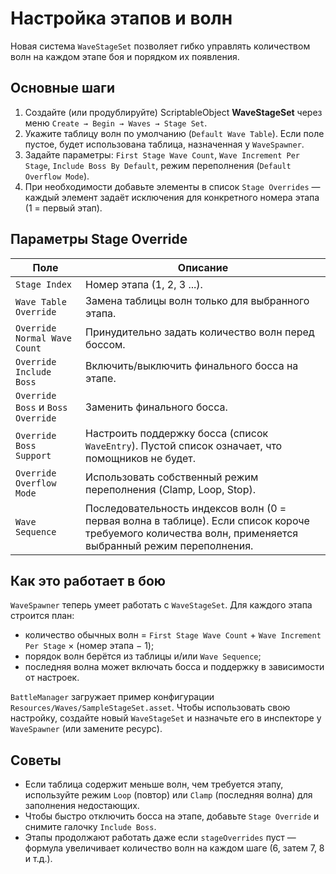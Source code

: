 # Настройка этапов и волн

Новая система `WaveStageSet` позволяет гибко управлять количеством волн на каждом этапе боя и порядком их появления.

## Основные шаги

1. Создайте (или продублируйте) ScriptableObject **WaveStageSet** через меню `Create → Begin → Waves → Stage Set`.
2. Укажите таблицу волн по умолчанию (`Default Wave Table`). Если поле пустое, будет использована таблица, назначенная у `WaveSpawner`.
3. Задайте параметры: `First Stage Wave Count`, `Wave Increment Per Stage`, `Include Boss By Default`, режим переполнения (`Default Overflow Mode`).
4. При необходимости добавьте элементы в список `Stage Overrides` — каждый элемент задаёт исключения для конкретного номера этапа (1 = первый этап).

## Параметры Stage Override

| Поле | Описание |
| --- | --- |
| `Stage Index` | Номер этапа (1, 2, 3 ...). |
| `Wave Table Override` | Замена таблицы волн только для выбранного этапа. |
| `Override Normal Wave Count` | Принудительно задать количество волн перед боссом. |
| `Override Include Boss` | Включить/выключить финального босса на этапе. |
| `Override Boss` и `Boss Override` | Заменить финального босса. |
| `Override Boss Support` | Настроить поддержку босса (список `WaveEntry`). Пустой список означает, что помощников не будет. |
| `Override Overflow Mode` | Использовать собственный режим переполнения (Clamp, Loop, Stop). |
| `Wave Sequence` | Последовательность индексов волн (0 = первая волна в таблице). Если список короче требуемого количества волн, применяется выбранный режим переполнения. |

## Как это работает в бою

`WaveSpawner` теперь умеет работать с `WaveStageSet`. Для каждого этапа строится план:

- количество обычных волн = `First Stage Wave Count` + `Wave Increment Per Stage` × (номер этапа − 1);
- порядок волн берётся из таблицы и/или `Wave Sequence`;
- последняя волна может включать босса и поддержку в зависимости от настроек.

`BattleManager` загружает пример конфигурации `Resources/Waves/SampleStageSet.asset`. Чтобы использовать свою настройку, создайте новый `WaveStageSet` и назначьте его в инспекторе у `WaveSpawner` (или замените ресурс).

## Советы

- Если таблица содержит меньше волн, чем требуется этапу, используйте режим `Loop` (повтор) или `Clamp` (последняя волна) для заполнения недостающих.
- Чтобы быстро отключить босса на этапе, добавьте `Stage Override` и снимите галочку `Include Boss`.
- Этапы продолжают работать даже если `stageOverrides` пуст — формула увеличивает количество волн на каждом шаге (6, затем 7, 8 и т.д.).
